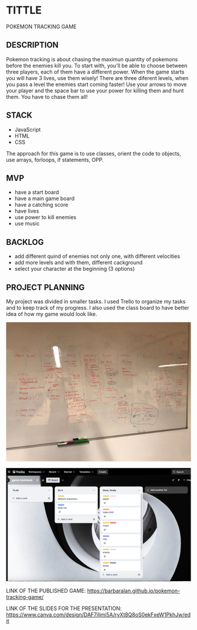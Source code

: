 # TITTLE
POKEMON TRACKING GAME

## DESCRIPTION
Pokemon tracking is about chasing the maximun quantity of pokemons before the enemies kill you. To start with, you'll be able to choose between three players, each of them have a different power. When the game starts you will have 3 lives, use them wisely! There are three diferent levels, when you pass a level the enemies start coming faster! Use your arrows to move your player and the space bar to use your power for killing them and hunt them. You have to chase them all!

## STACK
- JavaScript
- HTML
- CSS

The approach for this game is to use classes, orient the code to objects, use arrays, forloops, if statements, OPP.

## MVP
- have a start board
- have a main game board
- have a catching score
- have lives
- use power to kill enemies
- use music

## BACKLOG
- add different quind of enemies not only one, with different velocities
- add more levels and with them, different cackground
- select your character at the beginning (3 options)

## PROJECT PLANNING
My project was divided in smaller tasks. I used Trello to organize  my tasks and to keep track of my progress. I also used the class board to have better idea of how my game would look like.

![alt text](./pokemon-images/pokemon-game-planning.jpeg)

![alt text](./pokemon-images/trello.planning.png)

LINK OF THE PUBLISHED GAME: https://barbaralan.github.io/pokemon-tracking-game/

LINK OF THE SLIDES FOR THE PRESENTATION: https://www.canva.com/design/DAF7iIjmi5A/rvXt8Q8oS0ekFxeW1PkhJw/edit
